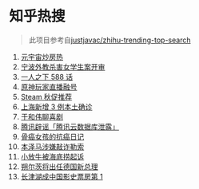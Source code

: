 # 知乎热搜

> 此项目参考自[justjavac/zhihu-trending-top-search](https://github.com/justjavac/zhihu-trending-top-search/blob/main/utils.ts)

<!-- BEGIN -->
  <!-- 最后更新时间:Fri Nov 26 2021 09:11:25 GMT+0000 (Coordinated Universal Time) -->
  1. [元宇宙炒房热](https://www.zhihu.com/search?q=元宇宙)
1. [宁波外教杀害女学生案开审](https://www.zhihu.com/search?q=宁波外教)
1. [一人之下 588 话](https://www.zhihu.com/search?q=一人之下)
1. [原神玩家直播融号](https://www.zhihu.com/search?q=原神)
1. [Steam 秋促推荐](https://www.zhihu.com/search?q=steam)
1. [上海新增 3 例本土确诊](https://www.zhihu.com/search?q=上海疫情)
1. [于和伟聊喜剧](https://www.zhihu.com/search?q=一年一度喜剧大赛)
1. [腾讯辟谣「腾讯云数据库泄露」](https://www.zhihu.com/search?q=腾讯)
1. [骨癌女孩的抗癌日记](https://www.zhihu.com/search?q=骨癌女孩)
1. [本泽马涉嫌敲诈勒索](https://www.zhihu.com/search?q=本泽马)
1. [小放牛被海底捞起诉](https://www.zhihu.com/search?q=小放牛)
1. [朔尔茨将出任德国新总理](https://www.zhihu.com/search?q=朔尔茨)
1. [长津湖成中国影史票房第 1](https://www.zhihu.com/search?q=长津湖)
  <!-- END -->